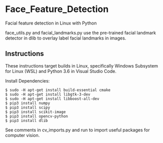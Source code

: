 # Face_Feature_Detection
Facial feature detection in Linux with Python

face_utils.py and facial_landmarks.py use the pre-trained facial landmark detector in dlib to overlay label
facial landmarks in images.

## Instructions

These instructions target builds in Linux,
specifically Windows Subsystem for Linux (WSL) and Python 3.6 in Visual Studio Code.

Install Dependencies:
```
$ sudo -H apt-get install build-essential cmake
$ sudo -H apt-get install libgtk-3-dev
$ sudo -H apt-get install libboost-all-dev
$ pip3 install numpy
$ pip3 install scipy
$ pip3 install scikit-image
$ pip3 install opencv-python
$ pip3 install dlib
```
See comments in cv_imports.py and run to import useful packages for computer vision.







